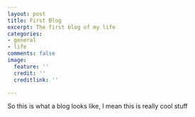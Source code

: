 ```yaml
---
layout: post
title: First Blog
excerpt: The first blog of my life
categories:
- general
- life
comments: false
image:
  feature: ''
  credit: ''
  creditlink: ''

---
```

So this is what a blog looks like, I mean this is really cool stuff